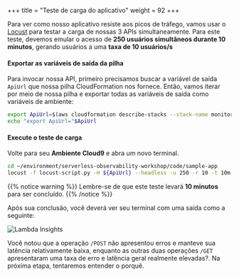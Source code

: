+++
title = "Teste de carga do aplicativo"
weight = 92
+++

Para ver como nosso aplicativo resiste aos picos de tráfego, vamos usar o [Locust](https://locust.io/) para testar a carga de nossas 3 APIs simultaneamente. Para este teste, devemos emular o acesso de **250 usuários simultâneos durante 10 minutos**, gerando usuários a uma **taxa de 10 usuários/s**

#### Exportar as variáveis de saída da pilha

Para invocar nossa API, primeiro precisamos buscar a variável de saída `ApiUrl` que nossa pilha CloudFormation nos fornece. Então, vamos iterar por meio de nossa pilha e exportar todas as variáveis de saída como variáveis de ambiente:

```sh
export ApiUrl=$(aws cloudformation describe-stacks --stack-name monitoring-app --output json | jq '.Stacks[].Outputs[] | select(.OutputKey=="ApiUrl") | .OutputValue' | sed -e 's/^"//'  -e 's/"$//')
echo "export ApiUrl="$ApiUrl
```

#### Execute o teste de carga

Volte para seu **Ambiente Cloud9** e abra um novo terminal.

```sh
cd ~/environment/serverless-observability-workshop/code/sample-app
locust -f locust-script.py -H ${ApiUrl} --headless -u 250 -r 10 -t 10m
```

{{% notice warning %}}
Lembre-se de que este teste levará **10 minutos** para ser concluído.
{{% /notice %}}

Após sua conclusão, você deverá ver seu terminal com uma saída como a seguinte:

![Lambda Insights](/images/li_2.png)

Você notou que a operação `/POST` não apresentou erros e manteve sua latência relativamente baixa, enquanto as outras duas operações `/GET` apresentaram uma taxa de erro e latência geral realmente elevadas?. Na próxima etapa, tentaremos entender o porquê.